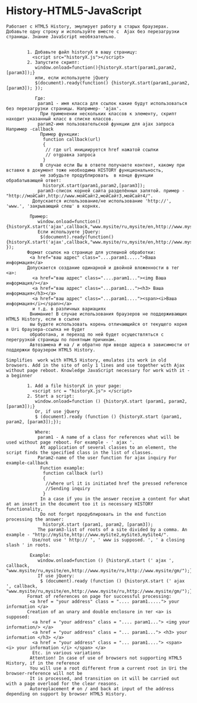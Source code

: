 History-HTML5-JavaScript
=======================


    Работает с HTML5 History, эмулирует работу в старых браузерах. Добавьте одну строку и используйте вместе с  Ajax без перезагрузки страницы. Знание JavaScript необязательно.
			
			
			1. Добавьте файл historyX в вашу страницу:
			  <script src="historyX.js"></script>
			2. Запустите скрипт:
			   window.onload=function(){historyX.start(param1,param2,[param3]);} 
			   или, если используете jQuery
			   $(document).ready(function() {historyX.start(param1,param2,[param3]); });
			   		   
			   Где:
			    param1 - имя класса для ссылок какие будут использоваться без перезагрузки страницы. Например- 'ajax'.
				 При применении нескольких классов к элементу, скрипт находит указанный класс в списке классов. 
			    param2-имя пользовательской функции для ajax запроса Например -callback
	             Пример функции:
				  function callback(url)
				  {
				   // где url инициируется href нажатой ссылки
				   // отgравка запроса 
				  }
				 В случае если Вы в ответе получаете контент, какому при вставке в документ тоже необходима HISTORY функциональность,
				 не забудьте продублировать  в конце функции обрабатывающей ответ:
				  historyX.start(param1,param2,[param3]);
			    param3-список корней сайта разделённых запятой. пример -"http://мойСайт,http://www.мойСайт2,мойСайт3,мойСайт4/".
			  Допускается использование/не использование 'http://', 'www.', 'закрывающий слеш' в корнях.
			  
			 Пример: 
			    window.onload=function(){historyX.start('ajax',callback,"www.mysite/ru,mysite/en,http://www.mysite/ru,http://www.mysite/gm/");} 
				Если используете jQuery:
			     $(document).ready(function() {historyX.start('ajax',callback,"www.mysite/ru,mysite/en,http://www.mysite/ru,http://www.mysite/gm/"); }); 
			Формат ссылок на странице для успешной обработки:
			 <a href="ваш адрес" class="....param1.....">Ваша информация</a>
			Допускается создание одинарной и двойной вложенности в тег <a>:
			  <a href="ваш адрес" class="....param1..."><img Ваша информация/></a>
			  <a href="ваш адрес" class="...param1..."><h3> Ваша информация</h3></a>
			  <a href="ваш адрес" class="...param1...."><span><i>Ваша информация</i></span></a>
			  и т.д. в различных вариациях
			 Внимание! В случае использования браузеров не поддерживающих HTML5 History, если в ссылке 
			 вы будете использовать корень отличающийся от текущего корня в Uri браузера-ссылка не будет 
			 обработана, и переход по ней будет осуществляться с перегрузкой страницы по понятным причинам.
			 Автозамена # на / и обратно при вводе адреса в зависимости от поддержки браузером HTML5 History.
			 
	Simplifies  work with HTML5 History, emulates its work in old browsers. Add in the site of only 1 lines and use together with Ajax without page reboot. Knowledge JavaScript necessary for work with it - a beginner
			
			1. Add a file historyX in your page:
			  <script src = "historyX.js"> </script>
			2. Start a script:
			   window.onload=function () {historyX.start (param1, param2, [param3]);} 
			   Or, if use jQuery
			   $ (document).ready (function () {historyX.start (param1, param2, [param3]);});
			   		   		   		   
			   Where:
			    param1 - A name of a class for references what will be used without page reboot. For example - ' ajax '.
				 At application of several classes to an element, the script finds the specified class in the list of classes. 
			    Param2-name of the user function for ajax inquiry For example-callback
	             Function example:
				  function callback (url)
				  {
				   //where url it is initiated href the pressed reference
				   //Sending inquiry 
				  }
				 In a case if you in the answer receive a content for what at an insert in the document too it is necessary HISTORY functionality,
				 Do not forget продублировать in the end function processing the answer:
				  historyX.start (param1, param2, [param3]);
			    The param3-list of roots of a site divided by a comma. An example - "http://mySite,http://www.mySite2,mySite3,mySite4/".
			  Use/not use ' http:// ', ' www is supposed. ', ' a closing slash ' in roots.
			  		  
			 Example: 
			    window.onload=function () {historyX.start (' ajax ', callback, "www.mysite/ru,mysite/en,http://www.mysite/ru,http://www.mysite/gm/");} 
				If use jQuery:
			     $ (document).ready (function () {historyX.start (' ajax ', callback, "www.mysite/ru,mysite/en,http://www.mysite/ru,http://www.mysite/gm/");}); 
			Format of references on page for successful processing:
			 <a href = "your address" class = ".... param1....."> your information </a>
			Creation of an unary and double enclosure in тег <a> is supposed:
			  <a href = "your address" class = ".... param1..."> <img your information/> </a>
			  <a href = "your address" class = "... param1..."> <h3> your information </h3> </a>
			  <a href = "your address" class = "... param1...."> <span> <i> your information </i> </span> </a>
			  Etc. in various variations
			 Attention! In case of use of browsers not supporting HTML5 History, if in the reference 
			 You will use a root different from a current root in Uri the browser-reference will not be 
			 It is processed, and transition on it will be carried out with a page overload for the clear reasons.
			 Autoreplacement # on / and back at input of the address depending on support by browser HTML5 History.